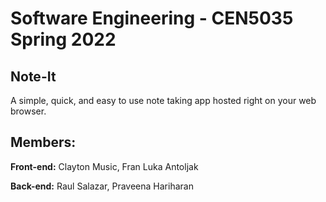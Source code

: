 # Software Engineering - CEN5035 Spring 2022
## Note-It
A simple, quick, and easy to use note taking app hosted right on your web browser.

## Members:
**Front-end:**  Clayton Music, Fran Luka Antoljak

**Back-end:** Raul Salazar, Praveena Hariharan
